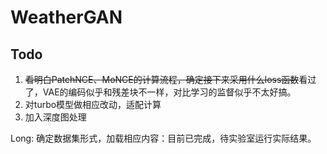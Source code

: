 # WeatherGAN
## Todo
1. ~~看明白PatchNCE、MoNCE的计算流程，确定接下来采用什么loss函数~~看过了，VAE的编码似乎和残差块不一样，对比学习的监督似乎不太好搞。
2. 对turbo模型做相应改动，适配计算
3. 加入深度图处理

Long: 确定数据集形式，加载相应内容：目前已完成，待实验室运行实际结果。
